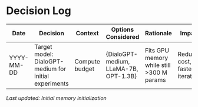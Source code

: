 # Decision Log

| Date | Decision | Context | Options Considered | Rationale | Impact |
|------|----------|---------|--------------------|-----------|--------|
| YYYY-MM-DD | Target model: DialoGPT-medium for initial experiments | Compute budget | {DialoGPT-medium, LLaMA-7B, OPT-1.3B} | Fits GPU memory while still >300 M params | Reduced cost, faster iteration |

*Last updated: Initial memory initialization* 